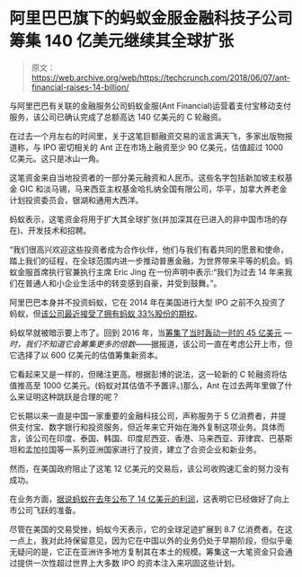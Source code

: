 # 阿里巴巴旗下的蚂蚁金服金融科技子公司筹集 140 亿美元继续其全球扩张 

> 原文：<https://web.archive.org/web/https://techcrunch.com/2018/06/07/ant-financial-raises-14-billion/>

与阿里巴巴有关联的金融服务公司蚂蚁金服(Ant Financial)运营着支付宝移动支付服务，该公司已确认完成了总额高达 140 亿美元的 C 轮融资。

在过去一个月左右的时间里，关于这笔巨额融资交易的谣言满天飞，多家出版物报道称，与 IPO 密切相关的 Ant 正在市场上融资至少 90 亿美元，估值超过 1000 亿美元。这只是冰山一角。

这笔资金来自当地投资者的一部分美元融资和人民币。这些名字包括新加坡主权基金 GIC 和淡马锡，马来西亚主权基金哈扎纳全国有限公司，华平，加拿大养老金计划投资委员会，银湖和通用大西洋。

蚂蚁表示，这笔资金将用于扩大其全球扩张(并加深其在已进入的非中国市场的存在)、开发技术和招聘。

“我们很高兴欢迎这些投资者成为合作伙伴，他们与我们有着共同的愿景和使命，踏上我们的征程，在全球范围内进一步推动普惠金融，为世界带来平等的机会。蚂蚁金服首席执行官兼执行主席 Eric Jing 在一份声明中表示:“我们为过去 14 年来我们在普通人和小企业生活中的转变感到自豪，并受到鼓舞。”。

阿里巴巴本身并不投资蚂蚁，它在 2014 年在美国进行大型 IPO 之前不久投资了蚂蚁，但[该公司最近接受了拥有蚂蚁 33%股份的期权](https://web.archive.org/web/20221206142205/https://techcrunch.com/2016/04/25/ant-financial-the-alibaba-affiliate-that-operates-alipay-raises-4-5b-at-a-60b-valuation/)。

蚂蚁早就被暗示要上市了。回到 2016 年，当[筹集了当时轰动一时的 45 亿美元](https://web.archive.org/web/20221206142205/https://techcrunch.com/2016/04/25/ant-financial-the-alibaba-affiliate-that-operates-alipay-raises-4-5b-at-a-60b-valuation/) — *时，我们不知道它会筹集更多的倍数*——据报道，该公司一直在考虑公开上市，但它选择了以 600 亿美元的估值筹集新资本。

它看起来又是一样的，但赌注更高。根据彭博的说法，这一轮新的 C 轮融资将估值推高至 1000 亿美元。(蚂蚁对其估值不予置评。)那么，Ant 在过去两年里做了什么来证明这种跳跃是合理的呢？

它长期以来一直是中国一家重要的金融科技公司，声称服务于 5 亿消费者，并提供支付宝、数字银行和投资服务，但近年来它开始在海外复制这项业务。具体而言，该公司在印度、泰国、韩国、印度尼西亚、香港、马来西亚、菲律宾、巴基斯坦和孟加拉国等一系列亚洲国家进行了投资，建立了合资企业和新业务。

然而，在美国政府阻止了这笔 12 亿美元的交易后，该公司收购速汇金的努力没有成功。

在业务方面，[据说蚂蚁在去年公布了 14 亿美元的利润](https://web.archive.org/web/20221206142205/https://www.bloomberg.com/news/articles/2018-05-04/ant-financial-annual-profit-jumps-65-ahead-of-anticipated-ipo)，这表明它已经做好了向上市公司飞跃的准备。

尽管在美国的交易受挫，蚂蚁今天表示，它的全球足迹扩展到 8.7 亿消费者。在这一点上，我对此持保留意见，因为它在中国以外的业务仍处于早期阶段，但似乎毫无疑问的是，它正在亚洲许多地方复制其在本土的规模。筹集这一大笔资金只会通过提供一次性超过世界上大多数 IPO 的资本注入来巩固这些计划。